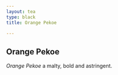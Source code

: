 ```yaml
---
layout: tea
type: black
title: Orange Pekoe

---
```


## Orange Pekoe

*Orange Pekoe* a malty, bold and astringent.